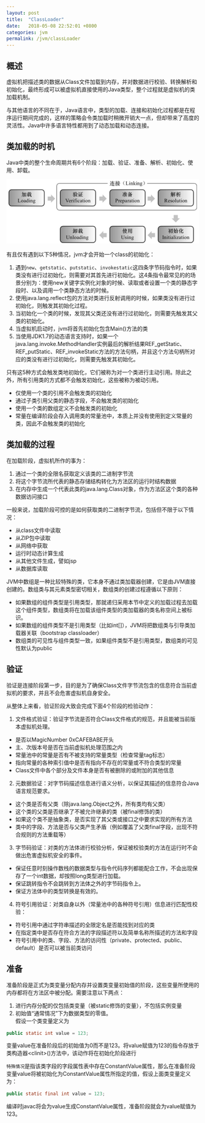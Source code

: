 ```yaml
---
layout: post
title:  "ClassLoader"
date:   2018-05-08 22:52:01 +0800
categories: jvm
permalink: /jvm/classLoader
---
```


## 概述
虚拟机把描述类的数据从Class文件加载到内存，并对数据进行校验、转换解析和初始化，最终形成可以被虚拟机直接使用的Java类型，整个过程就是虚拟机的类加载机制。

与其他语言的不同在于，Java语言中，类型的加载、连接和初始化过程都是在程序运行期间完成的，这样的策略会令类加载时稍微开销大一点，但却带来了高度的灵活性。Java中许多语言特性都用到了动态加载和动态连接。

## 类加载的时机
Java中类的整个生命周期共有6个阶段：加载、验证、准备、解析、初始化、使用、卸载。

![class-life](../resources/img/class-life.png)

有且仅有遇到以下5种情况，jvm才会开始一个class的初始化：

1. 遇到`new`、`getstatic`、`putstatic`、`invokestatic`这四条字节码指令时，如果类没有进行过初始化，则需要对其首先进行初始化。这4条指令最常见的的场景分别为：使用new关键字实例化对象的时候、读取或者设置一个类的静态字段时、以及调用一个类静态方法的时候。
2. 使用java.lang.reflect包的方法对类进行反射调用的时候，如果类没有进行过初始化，则触发其初始化过程。
3. 当初始化一个类的时候，发现其父类还没有进行过初始化，则需要先触发其父类的初始化。
4. 当虚拟机启动时，jvm将首先初始化包含Main()方法的类
5. 当使用JDK1.7的动态语言支持时，如果一个java.lang.invoke.MethodHandler实例最后的解析结果REF\_getStatic、REF\_putStatic、REF\_invokeStatic方法的方法句柄，并且这个方法句柄所对应的类没有进行过初始化，则需要先触发其初始化。

只有这5种方式会触发类地初始化，它们被称为对一个类进行主动引用。除此之外，所有引用类的方式都不会触发初始化，这些被称为被动引用。

 * 仅使用一个类的引用不会触发类的初始化
 * 通过子类引用父类的静态字段，不会触发类的初始化
 * 使用一个类的数组定义不会触发类的初始化
 * 常量在编译阶段会存入调用类的常量池中，本质上并没有使用到定义常量的类，因此不会触发类的初始化

## 类加载的过程
在加载阶段，虚拟机所作的事为：

1. 通过一个类的全限名获取定义该类的二进制字节流
2. 将这个字节流所代表的静态存储结构转化为方法区的运行时结构数据
3. 在内存中生成一个代表此类的java.lang.Class对象，作为方法区这个类的各种数据访问接口

一般来说，加载阶段可控的是如何获取类的二进制字节流，包括但不限于以下情况：

* 从class文件中读取
* 从ZIP包中读取
* 从网络中获取
* 运行时动态计算生成
* 从其他文件生成，譬如jsp
* 从数据库读取

JVM中数组是一种比较特殊的类，它本身不通过类加载器创建，它是由JVM直接创建的。数组类与其元素类型密切相关，数组类的创建过程遵循以下原则：

* 如果数组的组件类型是引用类型，那就递归采用本节中定义的加载过程去加载这个组件类型，数组类将在加载该组件类型的类加载器的类名称空间上被标识。
* 如果数组的组件类型不是引用类型（比如int[]），JVM将把数组类与引导类加载器关联（bootstrap classloader）
* 数组类的可见性与组件类型一致，如果组件类型不是引用类型，数组类的可见性默认为public

## 验证
验证是连接阶段第一步，目的是为了确保Class文件字节流包含的信息符合当前虚拟机的要求，并且不会危害虚拟机自身安全。

从整体上来看，验证阶段大致会完成下面4个阶段的检验动作：

1. 文件格式验证：验证字节流是否符合Class文件格式的规范，并且能被当前版本虚拟机处理。
 * 是否以MagicNumber 0xCAFEBABE开头
 * 主、次版本号是否在当前虚拟机处理范围之内
 * 常量池中的常量是否有不被支持的常量类型（检查常量tag标志）
 * 指向常量的各种索引值中是否有指向不存在的常量或不符合类型的常量
 * Class文件中各个部分及文件本身是否有被删除的或附加的其他信息

2. 元数据验证：对字节码描述信息进行语义分析，以保证其描述的信息符合Java语言规范要求。
 * 这个类是否有父类（除java.lang.Object之外，所有类均有父类）
 * 这个类的父类是否继承了不被允许继承的类（被final修饰的类）
 * 如果这个类不是抽象类，是否实现了其父类或接口之中要求实现的所有方法
 * 类中的字段、方法是否与父类产生矛盾（例如覆盖了父类final字段，出现不符合规则的方法重载等）
 
3. 字节码验证：对类的方法体进行校验分析，保证被校验类的方法在运行时不会做出危害虚拟机安全的事件。
 * 保证任意时刻操作数栈的数据类型与指令代码序列都能配合工作，不会出现保存了一个int数据，却按照long类型进行加载。
 * 保证跳转指令不会跳转到方法体之外的字节码指令上。
 * 保证方法体中的类型转换是有效的。    

4. 符号引用验证：对类自身以外（常量池中的各种符号引用）信息进行匹配性校验：
 * 符号引用中通过字符串描述的全限定名是否能找到对应的类
 * 在指定类中是否存在符合方法的字段描述符以及简单名称所描述的方法和字段
 * 符号引用中的类、字段、方法的访问性（private、protected、public、default）是否可以被当前类访问

## 准备
准备阶段是正式为类变量分配内存并设置类变量初始值的阶段，这些变量所使用的内存都将在方法区中被分配。需要注意以下两点：
1. 进行内存分配的仅包括类变量（被static修饰的变量），不包括实例变量
2. 初始值“通常情况”下为数据类型的零值。    
假设一个类变量定义为
```java
public static int value = 123;
```
变量value在准备阶段后的初始值为0而不是123。将value赋值为123的指令存放于类构造器&lt;clinit&gt;()方法中，该动作将在初始化阶段进行

`特殊情况`是指该类字段的字段属性表中存在ConstantValue属性，那么在准备阶段变量value将被初始化为ConstantValue属性所指定的值，假设上面类变量定义为：
```java
public static final int value = 123;
```
编译时javac将会为value生成ConstantValue属性，准备阶段就会为value赋值为123。